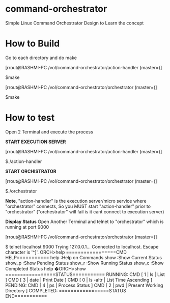 # command-orchestrator
Simple Linux Command Orchestrator Design to Learn the concept

# How to Build
Go to each directory and do make

[rrout@RASHMI-PC /vol/command-orchestrator/action-handler (master=)]

$make

[rrout@RASHMI-PC /vol/command-orchestrator/orchestrator (master=)]

$make

# How to test
Open 2 Terminal and execute the process

**START EXECUTION SERVER**

[rrout@RASHMI-PC /vol/command-orchestrator/action-handler (master=)]

$./action-handler

**START ORCHISTRATOR**

[rrout@RASHMI-PC /vol/command-orchestrator/orchestrator (master=)]

$./orchestrator

**Note**, "action-handler" is the execution server/micro service where "orchestrator" connects, So you MUST
start "action-handler"  prior to "orchestrator" ("orchestrator" will fail is it cant connect to execution server)

**Display Status**
Open Another Terminal and telnet to "orchestrator" which is running at port 9000

[rrout@RASHMI-PC /vol/command-orchestrator/orchestrator (master=)]

$ telnet localhost 9000
Trying 127.0.0.1...
Connected to localhost.
Escape character is '^]'.
ORCH>help
=================CMD HELP===========
help          :Help on Commands
show          :Show Current Status
show_p        :Show Pending Status
show_r        :Show Running Status
show_c        :Show Completed Status
help
�ORCH>show
=================STATUS===========
RUNNING:
CMD [ 1 | ls | List ]
CMD [ 3 | date | Print Date ]
CMD [ 0 | ls -altr | List Time Ascending ]
PENDING:
CMD [ 4 | ps | Process Status ]
CMD [ 2 | pwd | Present Working Directory ]
COMPLETED:
=================STATUS END===========



